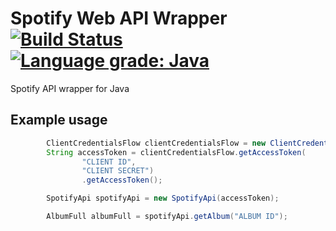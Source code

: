 # Spotify Web API Wrapper [![Build Status](https://dev.azure.com/jzheng21/jzheng/_apis/build/status/jzheng2017.spotify-web-api-wrapper?branchName=main)](https://dev.azure.com/jzheng21/jzheng/_build/latest?definitionId=1&branchName=main) [![Language grade: Java](https://img.shields.io/lgtm/grade/java/g/jzheng2017/spotify-web-api-wrapper.svg?logo=lgtm&logoWidth=18)](https://lgtm.com/projects/g/jzheng2017/spotify-web-api-wrapper/context:java)
Spotify API wrapper for Java

## Example usage
```java
        ClientCredentialsFlow clientCredentialsFlow = new ClientCredentialsFlow();
        String accessToken = clientCredentialsFlow.getAccessToken(
                "CLIENT ID",
                "CLIENT SECRET")
                .getAccessToken();

        SpotifyApi spotifyApi = new SpotifyApi(accessToken);

        AlbumFull albumFull = spotifyApi.getAlbum("ALBUM ID");
```
